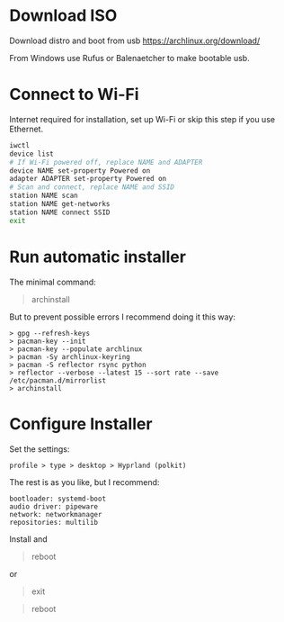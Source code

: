 # Download ISO

Download distro and boot from usb https://archlinux.org/download/

From Windows use Rufus or Balenaetcher to make bootable usb.

# Connect to Wi-Fi

Internet required for installation, set up Wi-Fi or skip this step if you use Ethernet.

```bash
iwctl
device list
# If Wi-Fi powered off, replace NAME and ADAPTER
device NAME set-property Powered on
adapter ADAPTER set-property Powered on
# Scan and connect, replace NAME and SSID
station NAME scan
station NAME get-networks
station NAME connect SSID
exit
```

# Run automatic installer

The minimal command:

> archinstall

But to prevent possible errors I recommend doing it this way:

```
> gpg --refresh-keys
> pacman-key --init
> pacman-key --populate archlinux
> pacman -Sy archlinux-keyring
> pacman -S reflector rsync python
> reflector --verbose --latest 15 --sort rate --save /etc/pacman.d/mirrorlist
> archinstall
```

# Configure Installer

Set the settings:

	profile > type > desktop > Hyprland (polkit)

The rest is as you like, but I recommend:

	bootloader: systemd-boot
	audio driver: pipeware
	network: networkmanager
	repositories: multilib

Install and

> reboot

or 

> exit

> reboot